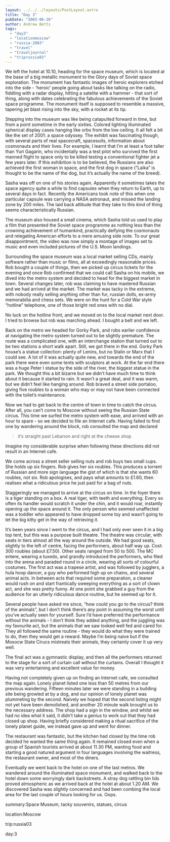 ```yaml
---
layout: ../../../layouts/PostLayout.astro
title: "Day 3"
pubDate: "2003-06-26"
author: Andrew Betts
tags: 
  - "day3"
  - "locationmoscow"
  - "russia-2003"
  - "travel"
  - "traveljournal"
  - "triprussia03"
---
```


We left the hotel at 10.10, heading for the space museum, which is located at the base of a big metallic monument to the Glory days of Soviet space exploration. The monument has fantastic images of heroic explorers etched into the side - ‘heroic’ people going about tasks like talking on the radio, fiddling with a radar display, hitting a satelite with a hammer - that sort of thing, along with dates celebrating the fabulous achievements of the Soviet space programme. The monument itself is supposed to resemble a massive, tapering jet blast rising into the sky, with a rocket at its tip.

Stepping into the museum was like being catapulted forward in time, but from a point sometime in the early sixties. Colored lighting illuminated spherical display cases hanging like orbs from the low ceiling. It all felt a bit like the set of 2001: a space odyssey. The exhibit was fascinating though, with several parts of real spacecraft, spacesuits, information about cosmonauts and their lives. For example, I learnt that I’m at least a foot taller than Yuri Gagarin, who incidentally was a test pilot who survived the first manned flight to space only to be killed testing a conventional fighter jet a few years later. If this exhibition is to be believed, the Russians are also achieved the first woman in space, and the first dog in space (“Laika” is thought to be the name of the dog, but it’s actually the name of the breed).

Sasha was off on one of his stories again. Apparently it sometimes takes the space agency quite a while to find capsules when they return to Earth, up to several days in fact. Recently the Americans took note of this when one particular capsule was carrying a NASA astronaut, and missed the landing zone by 200 miles. The laid back attitude that they take to this kind of thing seems characteristically Russian.

The museum also housed a small cinema, which Sasha told us used to play a film that presented the Soviet space programme as nothing less than the crowning achievement of humankind, practically deifying the cosmonauts and relegating American efforts to a mere amusing side note. To our great disappointment, the video was now simply a montage of images set to music and even included pictures of the U.S. Moon landings.

Surrounding the space museum was a local market selling CDs, mainly software rather than music or films, all at exceedingly reasonable prices. Rob bought a couple of things, then we picked up circus tickets for the evening and once Rob confirmed that we could call Sasha on his mobile, we dived into the metro system and decided to head for the biggest market in town. Several changes later, rob was claiming to have mastered Russian and we had arrived at the market. The market was tacky in the extreme, with nobody really selling anything other than fur, russian dolls, ex-army memorabilia and chess sets. We were on the hunt for a Cold War style “hotline” telephone, one of those bright red ones with no dial.

No luck on the hotline front, and we moved on to the local market next door. I tried to browse but rob was marching ahead. I bought a belt and we left.

Back on the metro we headed for Gorky Park, and robs earlier confidence at navigating the metro system turned out to be slightly premature. The route was a complicated one, with an interchange station that turned out to be two stations a short walk apart. Still, we got there in the end. Gorky Park house’s a statue collection: plenty of Lenins, but no Stalin or Marx that I could see. A lot of it was actually quite new, and towards the end of the park there were even some tents with sculptors at work. At the far end there was a huge Peter I statue by the side of the river, the biggest statue in the park. We thought this a bit bizarre but we didn’t have much time to think about it because it started to rain. It wasn’t a great deal, and it was warm, but we didn’t feel like hanging around. Rob braved a street side portaloo, giving five roubles to a woman who may or may not have been connected with the toilet’s maintenance.

Now we had to get back to the centre of town in time to catch the circus. After all, you can’t come to Moscow without seeing the Russian State circus. This time we surfed the metro system with ease, and arrived with an hour to spare - so we decided to file an Internet cafe. Having failed to find one by wandering around the block, rob consulted the map and declared

> it’s straight past Lebanon and right at the cheese shop

Imagine my considerable surprise when following these directions did not result in an Internet cafe.

We come across a street seller selling nuts and rob buys two small cups. She holds up six fingers. Rob gives her six roubles. This produces a torrent of Russian and more sign language the gist of which is that she wants 60 roubles, not six. Rob apologises, and pays what amounts to £1.60, then realises what a ridiculous price he just paid for a bag of nuts.

Staggeringly we managed to arrive at the circus on time. In the foyer there is a tiger standing on a box. A real tiger, with teeth and everything. Every so often its handler would scratch it under the chin, and it would roar, instantly opening up the space around it. The only person who seemed unaffected was a toddler who appeared to have dropped some toy and wasn’t going to let the big kitty get in the way of retrieving it.

It’s been years since I went to the circus, and I had only ever seen it in a big top tent, but this was a purpose built theatre. The theatre was circular, with seats in tiers almost all the way around the outside. We had good seats, slightly to the left of centre, facing the performers, about half way up. Cost: 300 roubles (about £7.50). Other seats ranged from 50 to 500. The MC entere, wearing a tuxedo, and grandly introduced the performers, who filed into the arena and paraded round in a circle, wearing all sorts of colourful costumes. The first act was a trapese artist, and was followed by jugglers, a hula hoop dancer, a guy who performed high up on chains, and several animal acts. In between acts that required some preparation, a cleaner would rush on and start frantically sweeping everything as a sort of clown act, and she was pretty funny. At one point she grabbed a guy from the audience for an utterly ridiculous dance routine, but he seemed up for it.

Several people have asked me since, “how could you go to the circus? think of the animals”, but I don’t think there’s any point in assuming the worst until you’ve actually seen for yourself. Sure I’d have preferred the performance without the animals - I don’t think they added anything, and the juggling was my favourite act, but the animals that we saw looked well fed and cared for. They all followed the same routine - they would do what they were trained to do, then they would get a reward. Maybe I’m being naive but if the Mosocw State Cirucs mistreats their animals, they certainly cover it up very well.

The final act was a gymnastic display, and then all the performers returned to the stage for a sort of curtain call without the curtains. Overall I thought it was very entertaining and excellent value for money.

Having not completely given up on finding an Internet cafe, we consulted the map again. Lonely planet listed one less than 50 metres from our previous wandering. Fifteen minutes later we were standing in a building site being growled at by a dog, and our opinion of lonely planet was plummeting by the second. Naively we hoped that the second listing might not yet have been demolished, and another 20 minute walk brought us to the necessary address. The shop had a sign in the window, and whilst we had no idea what it said, it didn’t take a genius to work out that they had closed up shop. Having briefly considered making a ritual sacrifice of the lonely planet guide, we instead gave up and went for dinner.

The restaurant was fantastic, but the kitchen had closed by the time rob decided he wanted the same thing again. It remained closed even when a group of Spanish tourists arrived at about 11.30 PM, wanting food and starting a good natured argument in four languages involving the waitress, the restaurant owner, and most of the diners.

Eventually we went back to the hotel on one of the last metros. We wandered around the illuminated space monument, and walked back to the hotel down some worryingly dark backstreets. A stray dog rattling bin lids proved atmospheric as we arrived back at the hotel at about 1.20 AM. We discovered Sasha was slightly concerned and had been combing the local area for the last couple of hours looking for us. Oops.

summary:Space Museum, tacky souvenirs, statues, circus

location:Moscow

trip:russia03

day:3
